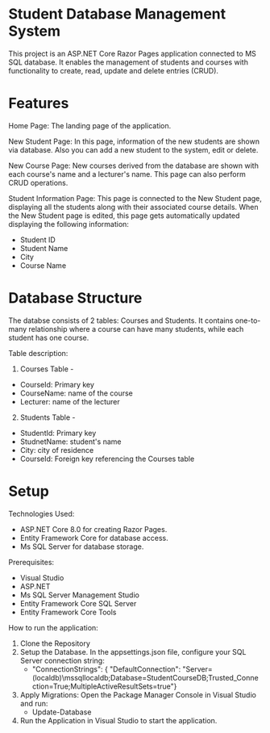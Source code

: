 # Student Database Management System
This project is an ASP.NET Core Razor Pages application connected to MS SQL database. It enables the management of students and courses with functionality to create, read, update and delete entries (CRUD).

# Features
Home Page:
The landing page of the application.

New Student Page:
In this page, information of the new students are shown via database. Also you can add a new student to the system, edit or delete. 

New Course Page:
New courses derived from the database are shown with each course's name and a lecturer's name. This page can also perform CRUD operations.

Student Information Page:
This page is connected to the New Student page, displaying all the students along with their associated course details. When the New Student page is edited, this page gets automatically updated displaying the following information: 
- Student ID
- Student Name
- City
- Course Name

# Database Structure
The databse consists of 2 tables: Courses and Students. It contains one-to-many relationship where a course can have many students, while each student has one course.

Table description:
1. Courses Table -
- CourseId: Primary key
- CourseName: name of the course
- Lecturer: name of the lecturer
  
2. Students Table -
- StudentId: Primary key
- StudnetName: student's name
- City: city of residence
- CourseId: Foreign key referencing the Courses table
  
# Setup
Technologies Used:
- ASP.NET Core 8.0 for creating Razor Pages.
- Entity Framework Core for database access.
- Ms SQL Server for database storage.

Prerequisites:
- Visual Studio
- ASP.NET
- Ms SQL Server Management Studio
- Entity Framework Core SQL Server
- Entity Framework Core Tools

How to run the application:
1. Clone the Repository
2. Setup the Database. In the appsettings.json file, configure your SQL Server connection string:
   - "ConnectionStrings": {
    "DefaultConnection": "Server=(localdb)\\mssqllocaldb;Database=StudentCourseDB;Trusted_Connection=True;MultipleActiveResultSets=true"}
3. Apply Migrations: Open the Package Manager Console in Visual Studio and run:
   - Update-Database
4. Run the Application in Visual Studio to start the application.

